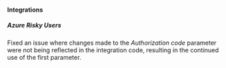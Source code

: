 
#### Integrations

##### Azure Risky Users

Fixed an issue where changes made to the *Authorization code* parameter were not being reflected in the integration code, resulting in the continued use of the first parameter.
